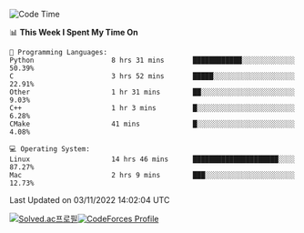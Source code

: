 
<!--START_SECTION:waka-->
![Code Time](http://img.shields.io/badge/Code%20Time-2%2C074%20hrs%2049%20mins-blue)

📊 **This Week I Spent My Time On** 

```text
💬 Programming Languages: 
Python                   8 hrs 31 mins       ████████████░░░░░░░░░░░░░   50.39% 
C                        3 hrs 52 mins       █████░░░░░░░░░░░░░░░░░░░░   22.91% 
Other                    1 hr 31 mins        ██░░░░░░░░░░░░░░░░░░░░░░░   9.03% 
C++                      1 hr 3 mins         █░░░░░░░░░░░░░░░░░░░░░░░░   6.28% 
CMake                    41 mins             █░░░░░░░░░░░░░░░░░░░░░░░░   4.08%

💻 Operating System: 
Linux                    14 hrs 46 mins      █████████████████████░░░░   87.27% 
Mac                      2 hrs 9 mins        ███░░░░░░░░░░░░░░░░░░░░░░   12.73%

```


 Last Updated on 03/11/2022 14:02:04 UTC
<!--END_SECTION:waka-->
[![Solved.ac프로필](http://mazassumnida.wtf/api/generate_badge?boj=hckim96)](https://solved.ac/hckim96)[![CodeForces Profile](https://cf.leed.at?id=hckim96)](https://codeforces.com/profile/hckim96)
